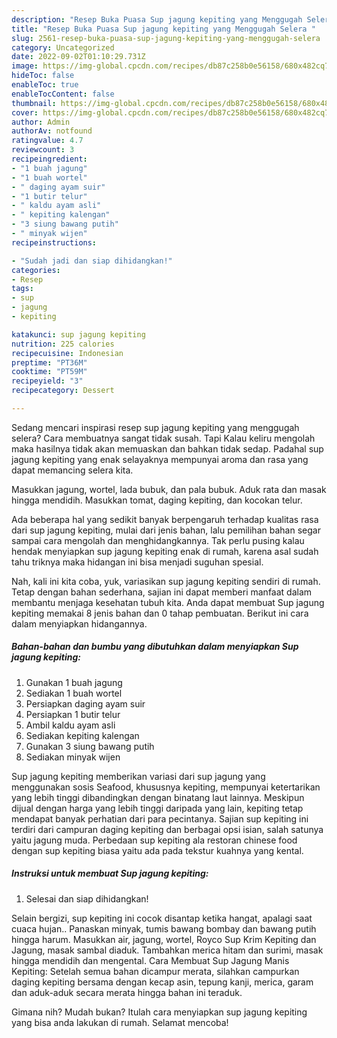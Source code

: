 ```yaml
---
description: "Resep Buka Puasa Sup jagung kepiting yang Menggugah Selera "
title: "Resep Buka Puasa Sup jagung kepiting yang Menggugah Selera "
slug: 2561-resep-buka-puasa-sup-jagung-kepiting-yang-menggugah-selera
category: Uncategorized
date: 2022-09-02T01:10:29.731Z
image: https://img-global.cpcdn.com/recipes/db87c258b0e56158/680x482cq70/sup-jagung-kepiting-foto-resep-utama.jpg
hideToc: false
enableToc: true
enableTocContent: false
thumbnail: https://img-global.cpcdn.com/recipes/db87c258b0e56158/680x482cq70/sup-jagung-kepiting-foto-resep-utama.jpg
cover: https://img-global.cpcdn.com/recipes/db87c258b0e56158/680x482cq70/sup-jagung-kepiting-foto-resep-utama.jpg
author: Admin
authorAv: notfound
ratingvalue: 4.7
reviewcount: 3
recipeingredient:
- "1 buah jagung"
- "1 buah wortel"
- " daging ayam suir"
- "1 butir telur"
- " kaldu ayam asli"
- " kepiting kalengan"
- "3 siung bawang putih"
- " minyak wijen"
recipeinstructions:

- "Sudah jadi dan siap dihidangkan!"
categories:
- Resep
tags:
- sup
- jagung
- kepiting

katakunci: sup jagung kepiting 
nutrition: 225 calories
recipecuisine: Indonesian
preptime: "PT36M"
cooktime: "PT59M"
recipeyield: "3"
recipecategory: Dessert

---
```



Sedang mencari inspirasi resep sup jagung kepiting yang menggugah selera? Cara membuatnya sangat tidak susah. Tapi Kalau keliru mengolah maka hasilnya tidak akan memuaskan dan bahkan tidak sedap. Padahal sup jagung kepiting yang enak selayaknya mempunyai aroma dan rasa yang dapat memancing selera kita.


Masukkan jagung, wortel, lada bubuk, dan pala bubuk. Aduk rata dan masak hingga mendidih. Masukkan tomat, daging kepiting, dan kocokan telur.

Ada beberapa hal yang sedikit banyak berpengaruh terhadap kualitas rasa dari sup jagung kepiting, mulai dari jenis bahan, lalu pemilihan bahan segar sampai cara mengolah dan menghidangkannya. Tak perlu pusing kalau hendak menyiapkan sup jagung kepiting enak di rumah, karena asal sudah tahu triknya maka hidangan ini bisa menjadi suguhan spesial.


Nah, kali ini kita coba, yuk, variasikan sup jagung kepiting sendiri di rumah. Tetap dengan bahan sederhana, sajian ini dapat memberi manfaat dalam membantu menjaga kesehatan tubuh kita. Anda dapat membuat Sup jagung kepiting memakai 8 jenis bahan dan 0 tahap pembuatan. Berikut ini cara dalam menyiapkan hidangannya.

<!--inarticleads1-->

##### Bahan-bahan dan bumbu yang dibutuhkan dalam menyiapkan Sup jagung kepiting:

1. Gunakan 1 buah jagung
1. Sediakan 1 buah wortel
1. Persiapkan  daging ayam suir
1. Persiapkan 1 butir telur
1. Ambil  kaldu ayam asli
1. Sediakan  kepiting kalengan
1. Gunakan 3 siung bawang putih
1. Sediakan  minyak wijen


Sup jagung kepiting memberikan variasi dari sup jagung yang menggunakan sosis Seafood, khususnya kepiting, mempunyai ketertarikan yang lebih tinggi dibandingkan dengan binatang laut lainnya. Meskipun dijual dengan harga yang lebih tinggi daripada yang lain, kepiting tetap mendapat banyak perhatian dari para pecintanya. Sajian sup kepiting ini terdiri dari campuran daging kepiting dan berbagai opsi isian, salah satunya yaitu jagung muda. Perbedaan sup kepiting ala restoran chinese food dengan sup kepiting biasa yaitu ada pada tekstur kuahnya yang kental. 

<!--inarticleads2-->

##### Instruksi untuk membuat Sup jagung kepiting:


1. Selesai dan siap dihidangkan!

Selain bergizi, sup kepiting ini cocok disantap ketika hangat, apalagi saat cuaca hujan.. Panaskan minyak, tumis bawang bombay dan bawang putih hingga harum. Masukkan air, jagung, wortel, Royco Sup Krim Kepiting dan Jagung, masak sambal diaduk. Tambahkan merica hitam dan surimi, masak hingga mendidih dan mengental. Cara Membuat Sup Jagung Manis Kepiting: Setelah semua bahan dicampur merata, silahkan campurkan daging kepiting bersama dengan kecap asin, tepung kanji, merica, garam dan aduk-aduk secara merata hingga bahan ini teraduk. 

Gimana nih? Mudah bukan? Itulah cara menyiapkan sup jagung kepiting yang bisa anda lakukan di rumah. Selamat mencoba!
